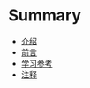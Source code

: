 # Summary

* [介绍](README.md)
* [前言](article/前言.md)
* [学习参考](article/汇编学习参考.md)
* [注释](article/注释.md)

